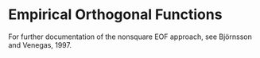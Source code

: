 # Empirical Orthogonal Functions

For further documentation of the nonsquare EOF approach, see Björnsson and Venegas, 1997.
